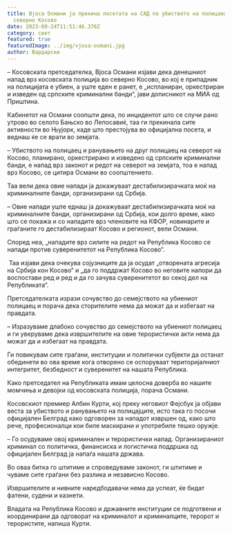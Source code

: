 ```yaml
---
title: Вјоса Османи ја прекина посетата на САД по убиството на полицаец во
  северно Косово
date: 2023-09-24T11:51:46.376Z
category: свет
featured: true
featuredImage: ../img/vjosa-osmani.jpg
author: Вардарски
---
```

<!--StartFragment-->

– Косовската претседателка, Вјоса Османи изјави дека денешниот напад врз косовската полиција во северно Косово, во кој е припадник на полицијата е убиен, а уште еден е ранет, е „испланиран, оркестриран и изведен од српските криминални банди“, јави дописникот на МИА од Приштина.



Кабинетот на Османи соопшти дека, по инцидентот што се случи рано утрово во селото Бањско во Лепосавиќ, таа ги прекинала сите активности во Њујорк, каде што престојува во официјална посета, и веднаш ќе се врати во земјата.



– Убиството на полицаец и ранувањето на друг полицаец на северот на Косово, планирано, оркестрирано и изведено од српските криминални банди, е напад врз законот и редот на северот на земјата, тоа е напад врз Косово, се цитира Османи во соопштението.

Таа вели дека овие напади ја докажуваат дестабилизирачката моќ на криминалните банди, организирани од Србија.



– Овие напади уште еднаш ја докажуваат дестабилизирачката моќ на криминалните банди, организирани од Србија, кои долго време, како што се покажа и со нападите врз членовите на КФОР, новинарите и граѓаните го дестабилизираат Косово и регионот, вели Османи.

Според неа, „нападите врз силите на редот на Република Косово се напади против суверенитетот на Република Косово“.



 Таа изјави дека очекува сојузниците да ја осудат „отворената агресија на Србија кон Косово“ и „да го поддржат Косово во неговите напори да воспостави ред и ред и да го зачува суверенитетот во секој дел на Републиката“.

Претседателката изрази сочувство до семејството на убиениот полицаец и порача дека сторителите нема да можат да и избегаат на правдата.



– Изразуваме длабоко сочувство до семејството на убиениот полицаец и ги уверуваме дека извршителите на овие терористички акти нема да можат да и избегаат на правдата.

Ги повикувам сите граѓани, институции и политички субјекти да останат обединети во ова време кога отворено се оспоруваат територијалниот интегритет, безбедност и суверенитет на нашата Република.

Како претседател на Републиката имам целосна доверба во нашите момчиња и девојки од косовската полиција, порача Османи.

Косовскиот премиер Албин Курти, кој преку неговиот Фејсбук ја објави веста за убиството и ранувањето на полицајците, исто така го посочи официјален Белград како одговорен за нападот извршен од, како што рече, професионалци кои биле маскирани и употребиле тешко оружје.

– Го осудуваме овој криминален и терористички напад. Организираниот криминал со политичка, финансиска и логистичка поддршка од официјален Белград ја напаѓа нашата држава.

Во оваа битка го штитиме и спроведуваме законот, ги штитиме и чуваме сите граѓани без разлика и независно Косово.

Извршителите и нивните наредбодавачи нема да успеат, ќе бидат фатени, судени и казнети.

Владата на Република Косово и државните институции се подготвени и координирани да одговорат на криминалот и криминалците, теророт и терористите, напиша Курти.